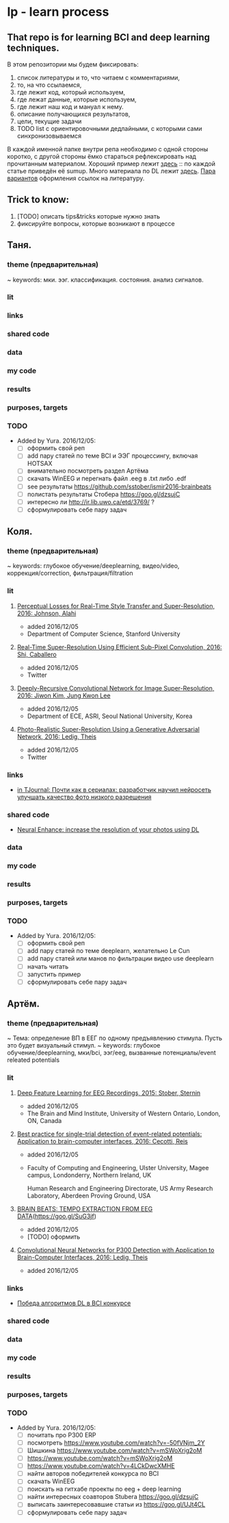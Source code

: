 # lp - learn process

## That repo is for learning BCI and deep learning techniques.

В этом репозитории мы будем фиксировать:

1. список литературы и то, что читаем с комментариями, 
2. то, на что ссылаемся,
3. где лежит код, который используем,
4. где лежат данные, которые используем,
5. где лежит наш код и мануал к нему.
6. описание получающихся результатов,
7. цели, текущие задачи
8. TODO list с ориентировочными дедлайными, с которыми сами синхронизовываемся

В каждой именной папке внутри репа необходимо с одной стороны коротко, с другой стороны ёмко стараться рефлексировать над прочитанным материалом. Хороший пример лежит [здесь](https://github.com/aleju/papers) :: по каждой статье приведён её sumup. Много материала по DL лежит [здесь](https://github.com/ChristosChristofidis/awesome-deep-learning). [Пара](https://github.com/sheuan/Neural-Networks-on-Silicon) [вариантов](https://github.com/shaoxiaohu/CVPR2016) оформления ссылок на литературу. 

## Trick to know:

1. [TODO] описать tips&tricks которые нужно знать
2. фиксируйте вопросы, которые возникают в процессе

## Таня.

### theme (предварительная)

~ keywords: мки. ээг. классификация. состояния. анализ сигналов.

### lit
### links
### shared code
### data
### my code
### results
### purposes, targets
### TODO
* Added by Yura. 2016/12/05:
    * [ ] оформить свой реп
    * [ ] add пару статей по теме BCI и ЭЭГ процессингу, включая HOTSAX
    * [ ] внимательно посмотреть раздел Артёма
	* [ ] скачать WinEEG и перегнать файл .eeg в .txt либо .edf
	* [ ] see результаты https://github.com/sstober/ismir2016-brainbeats
	* [ ] полистать результаты Стобера https://goo.gl/dzsujC
	* [ ] интересно ли http://ir.lib.uwo.ca/etd/3769/ ?
	* [ ] сформулировать себе пару задач

## Коля.

### theme (предварительная)

~ keywords: глубокое обучение/deeplearning, видео/video, коррекция/correction, фильтрация/filtration

### lit

1. [Perceptual Losses for Real-Time Style Transfer and Super-Resolution, 2016: Johnson, Alahi](http://arxiv.org/abs/1603.08155)
    * added 2016/12/05
    * Department of Computer Science, Stanford University

2. [Real-Time Super-Resolution Using Efficient Sub-Pixel Convolution, 2016: Shi, Caballero](https://arxiv.org/abs/1609.05158)
    * added 2016/12/05
	* Twitter

3. [Deeply-Recursive Convolutional Network for Image Super-Resolution, 2016: Jiwon Kim, Jung Kwon Lee ](https://arxiv.org/abs/1511.04491)
    * added 2016/12/05
	* Department of ECE, ASRI, Seoul National University, Korea

4. [Photo-Realistic Super-Resolution Using a Generative Adversarial Network, 2016: Ledig, Theis](https://arxiv.org/abs/1609.04802)
    * added 2016/12/05
	* Twitter

### links
* [in TJournal: Почти как в сериалах: разработчик научил нейросеть улучшать качество фото низкого разрешения](https://tjournal.ru/36647-pochti-kak-v-serialah-razrabotchik-nauchil-neiroset-uluchshat-kachestvo-foto-nizkogo-razresheniya)

### shared code
* [Neural Enhance: increase the resolution of your photos using DL](https://github.com/alexjc/neural-enhance)

### data
### my code
### results
### purposes, targets
### TODO
* Added by Yura. 2016/12/05:
    * [ ] оформить свой реп
    * [ ] add пару статей по теме deeplearn, желательно Le Cun
    * [ ] add пару статей или манов по фильтрации видео use deeplearn
	* [ ] начать читать
	* [ ] запустить пример
	* [ ] сформулировать себе пару задач

## Артём.

### theme (предварительная)

~ Тема: определение ВП в ЕЕГ по одному предъявлению стимула. Пусть это будет визуальный стимул.
~ keywords: глубокое обучение/deeplearning, мки/bci, ээг/eeg, вызванные потенциалы/event releated potentials

### lit

1. [Deep Feature Learning for EEG Recordings, 2015: Stober, Sternin](https://arxiv.org/abs/1511.04306)
    * added 2016/12/05
    * The Brain and Mind Institute, University of Western Ontario, London, ON, Canada

2. [Best practice for single-trial detection of event-related potentials: Application to brain-computer interfaces, 2016: Cecotti, Reis](https://www.ncbi.nlm.nih.gov/pubmed/27453051)
    * added 2016/12/05
	* Faculty of Computing and Engineering, Ulster University, Magee campus, Londonderry, Northern Ireland, UK
	
	  Human Research and Engineering Directorate, US Army Research Laboratory, Aberdeen Proving Ground, USA

3. [BRAIN BEATS: TEMPO EXTRACTION FROM EEG DATA](http://bib.sebastianstober.de/ismir2016.pdf)(https://goo.gl/SuG3jf)
    * added 2016/12/05
	* [TODO] оформить

4. [Convolutional Neural Networks for P300 Detection with Application to Brain-Computer Interfaces, 2016: Ledig, Theis](http://uir.ulster.ac.uk/27675/1/cecotti_pami.pdf)
    * added 2016/12/05
	

### links

* [Победа алгоритмов DL в BCI конкурсе](https://news.developer.nvidia.com/imperial-college-leveraging-deep-learning-in-cybathlons-brain-computer-interface-race/)

### shared code
### data
### my code
### results
### purposes, targets
### TODO
* Added by Yura. 2016/12/05:
    * [ ] почитать про P300 ERP
    * [ ] посмотреть https://www.youtube.com/watch?v=-50fVNjm_2Y
    * [ ] Шишкина https://www.youtube.com/watch?v=mSWoXrig2oM
    * [ ] https://www.youtube.com/watch?v=mSWoXrig2oM
    * [ ] https://www.youtube.com/watch?v=4LCkDwcXMHE 
    * [ ] найти авторов победителей конкурса по BCI
    * [ ] скачать WinEEG
    * [ ] поискать на гитхабе проекты по eeg + deep learning
	* [ ] найти интересных соавторов Stuberа https://goo.gl/dzsujC
	* [ ] выписать заинтересовавшие статьи из https://goo.gl/UJt4CL
	* [ ] сформулировать себе пару задач